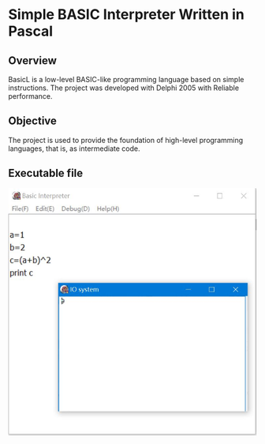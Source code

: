 # Simple BASIC Interpreter Written in Pascal

## Overview
BasicL is a low-level BASIC-like programming language based on simple instructions.
The project was developed with Delphi 2005 with Reliable performance.

## Objective
The project is used to provide the foundation of high-level programming languages, that is, as intermediate code.

## Executable file
![example](run_ui.jpg)

